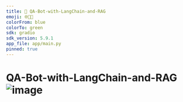 ```yaml
---
title: 🤖 QA-Bot-with-LangChain-and-RAG
emoji: 🌐🚀🌟 
colorFrom: blue
colorTo: green
sdk: gradio
sdk_version: 5.9.1
app_file: app/main.py
pinned: true
---
```


# QA-Bot-with-LangChain-and-RAG ![image](https://github.com/user-attachments/assets/2773b8f7-5fda-408c-ad20-6585bea730b8)
